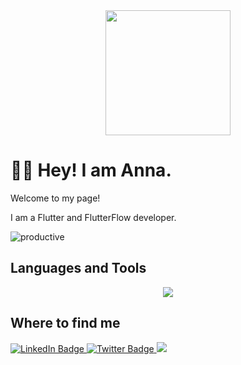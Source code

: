 <div id="header" align="center">
  <img src="https://media.giphy.com/media/1NYkJ0wTvncdXV5dN5/giphy.gif" width="200"/>
</div>

# 🐱‍💻 Hey! I am Anna.

Welcome to my page!

I am a Flutter and FlutterFlow developer.

![productive](https://user-images.githubusercontent.com/107339701/211189626-a35567a0-f9de-4be1-a2bd-ae8c9cf12eca.gif)

## Languages and Tools

<p align="center">
  <a href="https://skillicons.dev">
    <img src="https://skillicons.dev/icons?i=dart,flutter,figma,firebase,linux,py,r,tensorflow,vscode,androidstudio&perline=5" />
  </a>
</p>


## Where to find me

<div id="badges">
  <a href="https://www.linkedin.com/in/chrombio/">
    <img src="https://img.shields.io/badge/LinkedIn-blue?style=for-the-badge&logo=linkedin&logoColor=white" alt="LinkedIn Badge"/>
  </a>
  <a href="https://twitter.com/chrombio2001">
    <img src="https://img.shields.io/badge/Twitter-blue?style=for-the-badge&logo=twitter&logoColor=white" alt="Twitter Badge"/>
  </a>
  <a href="https://t.me/chrombio">
    <img src="https://img.shields.io/badge/Telegram-blue?logo=telegram&logoColor=white&style=for-the-badge"/>
  </a>
</div>

